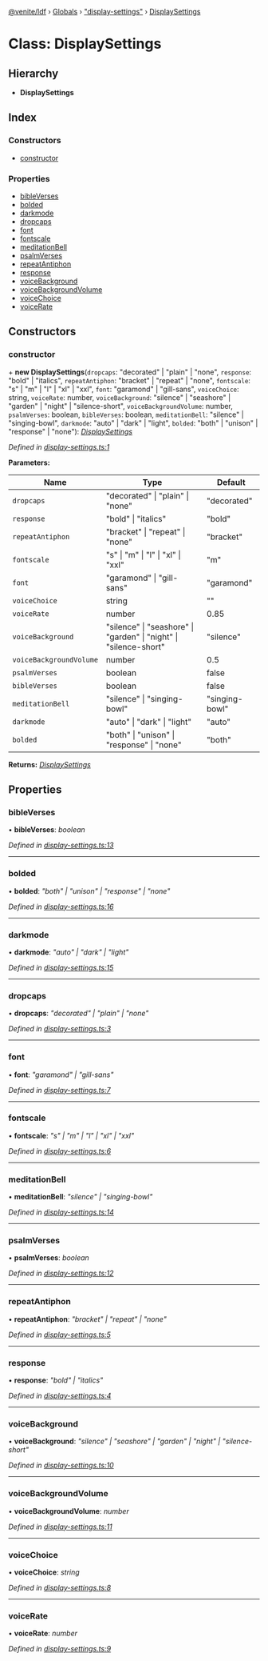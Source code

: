 [@venite/ldf](../README.md) › [Globals](../globals.md) › ["display-settings"](../modules/_display_settings_.md) › [DisplaySettings](_display_settings_.displaysettings.md)

# Class: DisplaySettings

## Hierarchy

* **DisplaySettings**

## Index

### Constructors

* [constructor](_display_settings_.displaysettings.md#constructor)

### Properties

* [bibleVerses](_display_settings_.displaysettings.md#bibleverses)
* [bolded](_display_settings_.displaysettings.md#bolded)
* [darkmode](_display_settings_.displaysettings.md#darkmode)
* [dropcaps](_display_settings_.displaysettings.md#dropcaps)
* [font](_display_settings_.displaysettings.md#font)
* [fontscale](_display_settings_.displaysettings.md#fontscale)
* [meditationBell](_display_settings_.displaysettings.md#meditationbell)
* [psalmVerses](_display_settings_.displaysettings.md#psalmverses)
* [repeatAntiphon](_display_settings_.displaysettings.md#repeatantiphon)
* [response](_display_settings_.displaysettings.md#response)
* [voiceBackground](_display_settings_.displaysettings.md#voicebackground)
* [voiceBackgroundVolume](_display_settings_.displaysettings.md#voicebackgroundvolume)
* [voiceChoice](_display_settings_.displaysettings.md#voicechoice)
* [voiceRate](_display_settings_.displaysettings.md#voicerate)

## Constructors

###  constructor

\+ **new DisplaySettings**(`dropcaps`: "decorated" | "plain" | "none", `response`: "bold" | "italics", `repeatAntiphon`: "bracket" | "repeat" | "none", `fontscale`: "s" | "m" | "l" | "xl" | "xxl", `font`: "garamond" | "gill-sans", `voiceChoice`: string, `voiceRate`: number, `voiceBackground`: "silence" | "seashore" | "garden" | "night" | "silence-short", `voiceBackgroundVolume`: number, `psalmVerses`: boolean, `bibleVerses`: boolean, `meditationBell`: "silence" | "singing-bowl", `darkmode`: "auto" | "dark" | "light", `bolded`: "both" | "unison" | "response" | "none"): *[DisplaySettings](_display_settings_.displaysettings.md)*

*Defined in [display-settings.ts:1](https://github.com/gbj/venite/blob/ebe311b/ldf/src/display-settings.ts#L1)*

**Parameters:**

Name | Type | Default |
------ | ------ | ------ |
`dropcaps` | "decorated" &#124; "plain" &#124; "none" | "decorated" |
`response` | "bold" &#124; "italics" | "bold" |
`repeatAntiphon` | "bracket" &#124; "repeat" &#124; "none" | "bracket" |
`fontscale` | "s" &#124; "m" &#124; "l" &#124; "xl" &#124; "xxl" | "m" |
`font` | "garamond" &#124; "gill-sans" | "garamond" |
`voiceChoice` | string | "" |
`voiceRate` | number | 0.85 |
`voiceBackground` | "silence" &#124; "seashore" &#124; "garden" &#124; "night" &#124; "silence-short" | "silence" |
`voiceBackgroundVolume` | number | 0.5 |
`psalmVerses` | boolean | false |
`bibleVerses` | boolean | false |
`meditationBell` | "silence" &#124; "singing-bowl" | "singing-bowl" |
`darkmode` | "auto" &#124; "dark" &#124; "light" | "auto" |
`bolded` | "both" &#124; "unison" &#124; "response" &#124; "none" | "both" |

**Returns:** *[DisplaySettings](_display_settings_.displaysettings.md)*

## Properties

###  bibleVerses

• **bibleVerses**: *boolean*

*Defined in [display-settings.ts:13](https://github.com/gbj/venite/blob/ebe311b/ldf/src/display-settings.ts#L13)*

___

###  bolded

• **bolded**: *"both" | "unison" | "response" | "none"*

*Defined in [display-settings.ts:16](https://github.com/gbj/venite/blob/ebe311b/ldf/src/display-settings.ts#L16)*

___

###  darkmode

• **darkmode**: *"auto" | "dark" | "light"*

*Defined in [display-settings.ts:15](https://github.com/gbj/venite/blob/ebe311b/ldf/src/display-settings.ts#L15)*

___

###  dropcaps

• **dropcaps**: *"decorated" | "plain" | "none"*

*Defined in [display-settings.ts:3](https://github.com/gbj/venite/blob/ebe311b/ldf/src/display-settings.ts#L3)*

___

###  font

• **font**: *"garamond" | "gill-sans"*

*Defined in [display-settings.ts:7](https://github.com/gbj/venite/blob/ebe311b/ldf/src/display-settings.ts#L7)*

___

###  fontscale

• **fontscale**: *"s" | "m" | "l" | "xl" | "xxl"*

*Defined in [display-settings.ts:6](https://github.com/gbj/venite/blob/ebe311b/ldf/src/display-settings.ts#L6)*

___

###  meditationBell

• **meditationBell**: *"silence" | "singing-bowl"*

*Defined in [display-settings.ts:14](https://github.com/gbj/venite/blob/ebe311b/ldf/src/display-settings.ts#L14)*

___

###  psalmVerses

• **psalmVerses**: *boolean*

*Defined in [display-settings.ts:12](https://github.com/gbj/venite/blob/ebe311b/ldf/src/display-settings.ts#L12)*

___

###  repeatAntiphon

• **repeatAntiphon**: *"bracket" | "repeat" | "none"*

*Defined in [display-settings.ts:5](https://github.com/gbj/venite/blob/ebe311b/ldf/src/display-settings.ts#L5)*

___

###  response

• **response**: *"bold" | "italics"*

*Defined in [display-settings.ts:4](https://github.com/gbj/venite/blob/ebe311b/ldf/src/display-settings.ts#L4)*

___

###  voiceBackground

• **voiceBackground**: *"silence" | "seashore" | "garden" | "night" | "silence-short"*

*Defined in [display-settings.ts:10](https://github.com/gbj/venite/blob/ebe311b/ldf/src/display-settings.ts#L10)*

___

###  voiceBackgroundVolume

• **voiceBackgroundVolume**: *number*

*Defined in [display-settings.ts:11](https://github.com/gbj/venite/blob/ebe311b/ldf/src/display-settings.ts#L11)*

___

###  voiceChoice

• **voiceChoice**: *string*

*Defined in [display-settings.ts:8](https://github.com/gbj/venite/blob/ebe311b/ldf/src/display-settings.ts#L8)*

___

###  voiceRate

• **voiceRate**: *number*

*Defined in [display-settings.ts:9](https://github.com/gbj/venite/blob/ebe311b/ldf/src/display-settings.ts#L9)*
